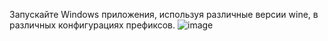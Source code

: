 Запускайте Windows приложения, используя различные версии wine, в различных конфигурациях префиксов.
![image](https://github.com/user-attachments/assets/26b0d421-9bed-4c30-bff1-f4680081f458)

